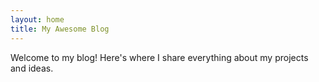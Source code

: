 ```yaml
---
layout: home
title: My Awesome Blog
---
```


Welcome to my blog! Here's where I share everything about my projects and ideas.

